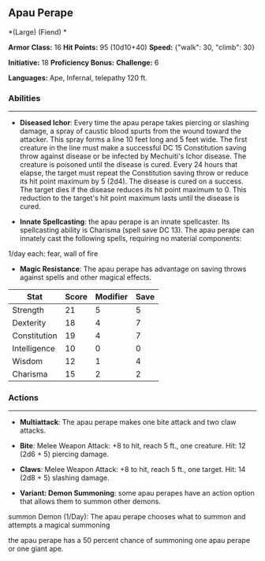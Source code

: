 ## Apau Perape
*(Large) (Fiend) *

**Armor Class:** 16
**Hit Points:** 95 (10d10+40)
**Speed:** {"walk": 30, "climb": 30}

**Initiative:** 18
**Proficiency Bonus:**
**Challenge:** 6

**Languages:** Ape, Infernal, telepathy 120 ft.

### Abilities
 --- 
- **Diseased Ichor**: Every time the apau perape takes piercing or slashing damage, a spray of caustic blood spurts from the wound toward the attacker. This spray forms a line 10 feet long and 5 feet wide. The first creature in the line must make a successful DC 15 Constitution saving throw against disease or be infected by Mechuiti's Ichor disease. The creature is poisoned until the disease is cured. Every 24 hours that elapse, the target must repeat the Constitution saving throw or reduce its hit point maximum by 5 (2d4). The disease is cured on a success. The target dies if the disease reduces its hit point maximum to 0. This reduction to the target's hit point maximum lasts until the disease is cured.

- **Innate Spellcasting**: the apau perape is an innate spellcaster. Its spellcasting ability is Charisma (spell save DC 13). The apau perape can innately cast the following spells, requiring no material components:

1/day each: fear, wall of fire

- **Magic Resistance**: The apau perape has advantage on saving throws against spells and other magical effects.



| Stat | Score | Modifier | Save |
| ---- | ---- | ---- | ---- |
| Strength | 21 | 5 | 5 |
| Dexterity | 18 | 4 | 7 |
| Constitution | 19 | 4 | 7 |
| Intelligence | 10 | 0 | 0 |
| Wisdom | 12 | 1 | 4 |
| Charisma | 15 | 2 | 2 |

### Actions
 --- 
- **Multiattack**: The apau perape makes one bite attack and two claw attacks.

- **Bite**: Melee Weapon Attack: +8 to hit, reach 5 ft., one creature. Hit: 12 (2d6 + 5) piercing damage.

- **Claws**: Melee Weapon Attack: +8 to hit, reach 5 ft., one target. Hit: 14 (2d8 + 5) slashing damage.

- **Variant: Demon Summoning**: some apau perapes have an action option that allows them to summon other demons.

summon Demon (1/Day): The apau perape chooses what to summon and attempts a magical summoning

the apau perape has a 50 percent chance of summoning one apau perape or one giant ape.

